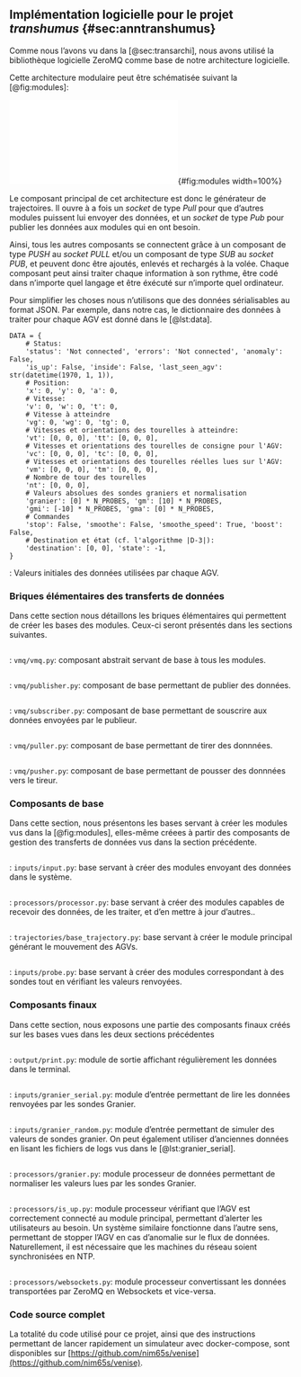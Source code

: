 ## Implémentation logicielle pour le projet *transhumus* {#sec:anntranshumus}

Comme nous l’avons vu dans la [@sec:transarchi], nous avons utilisé la bibliothèque logicielle ZeroMQ comme base de
notre architecture logicielle.

Cette architecture modulaire peut être schématisée suivant la [@fig:modules]:

![Modules de l’architecture logicielle du projet *transhumus*](tikz/modules.pdf){#fig:modules width=100%}

Le composant principal de cet architecture est donc le générateur de trajectoires. Il ouvre à a fois un *socket* de
type *Pull* pour que d’autres modules puissent lui envoyer des données, et un *socket* de type *Pub* pour publier les
données aux modules qui en ont besoin.

Ainsi, tous les autres composants se connectent grâce à un composant de type *PUSH* au *socket PULL* et/ou un composant
de type *SUB* au *socket PUB*, et peuvent donc être ajoutés, enlevés et rechargés à la volée. Chaque composant peut
ainsi traiter chaque information à son rythme, être codé dans n’importe quel langage et être éxécuté sur n’importe quel
ordinateur.

Pour simplifier les choses nous n’utilisons que des données sérialisables au format JSON.  Par exemple, dans notre cas,
le dictionnaire des données à traiter pour chaque AGV est donné dans le [@lst:data].

```{#lst:data .python}
DATA = {
    # Status:
    'status': 'Not connected', 'errors': 'Not connected', 'anomaly': False,
    'is_up': False, 'inside': False, 'last_seen_agv': str(datetime(1970, 1, 1)),
    # Position:
    'x': 0, 'y': 0, 'a': 0,
    # Vitesse:
    'v': 0, 'w': 0, 't': 0,
    # Vitesse à atteindre
    'vg': 0, 'wg': 0, 'tg': 0,
    # Vitesses et orientations des tourelles à atteindre:
    'vt': [0, 0, 0], 'tt': [0, 0, 0],
    # Vitesses et orientations des tourelles de consigne pour l'AGV:
    'vc': [0, 0, 0], 'tc': [0, 0, 0],
    # Vitesses et orientations des tourelles réelles lues sur l'AGV:
    'vm': [0, 0, 0], 'tm': [0, 0, 0],
    # Nombre de tour des tourelles
    'nt': [0, 0, 0],
    # Valeurs absolues des sondes graniers et normalisation
    'granier': [0] * N_PROBES, 'gm': [10] * N_PROBES,
    'gmi': [-10] * N_PROBES, 'gma': [0] * N_PROBES,
    # Commandes
    'stop': False, 'smoothe': False, 'smoothe_speed': True, 'boost': False,
    # Destination et état (cf. l'algorithme |D-3|):
    'destination': [0, 0], 'state': -1,
}
```

: Valeurs initiales des données utilisées par chaque AGV.

### Briques élémentaires des transferts de données

Dans cette section nous détaillons les briques élémentaires qui permettent de créer les bases des modules. Ceux-ci
seront présentés dans les sections suivantes.

```{#lst:vmq .python include=venise/transhumus/vmq/vmq.py}
```

: `vmq/vmq.py`: composant abstrait servant de base à tous les modules.

```{#lst:pub .python include=venise/transhumus/vmq/publisher.py}
```

: `vmq/publisher.py`: composant de base permettant de publier des données.

```{#lst:sub .python include=venise/transhumus/vmq/subscriber.py}
```

: `vmq/subscriber.py`: composant de base permettant de souscrire aux données envoyées par le publieur.

```{#lst:pull .python include=venise/transhumus/vmq/puller.py}
```

: `vmq/puller.py`: composant de base permettant de tirer des donnnées.

```{#lst:push .python include=venise/transhumus/vmq/pusher.py}
```

: `vmq/pusher.py`: composant de base permettant de pousser des donnnées vers le tireur.

### Composants de base

Dans cette section, nous présentons les bases servant à créer les modules vus dans la [@fig:modules], elles-même créees
à partir des composants de gestion des transferts de données vus dans la section précédente.

```{#lst:input .python include=venise/transhumus/inputs/input.py}
```

: `inputs/input.py`: base servant à créer des modules envoyant des données dans le système.

```{#lst:processor .python include=venise/transhumus/processors/processor.py}
```

: `processors/processor.py`: base servant à créer des modules capables de recevoir des données, de les traiter, et d’en
mettre à jour d’autres..

```{#lst:base_trajectory .python include=venise/transhumus/trajectories/base_trajectory.py}
```

: `trajectories/base_trajectory.py`: base servant à créer le module principal générant le mouvement des AGVs.

```{#lst:probe .python include=venise/transhumus/inputs/probe.py}
```

: `inputs/probe.py`: base servant à créer des modules correspondant à des sondes tout en vérifiant les
valeurs renvoyées.

### Composants finaux

Dans cette section, nous exposons une partie des composants finaux créés sur les bases vues dans les deux sections
précédentes

```{#lst:print .python include=venise/transhumus/outputs/print.py}
```

: `output/print.py`: module de sortie affichant régulièrement les données dans le terminal.

```{#lst:granier_serial .python include=venise/transhumus/inputs/granier_serial.py}
```

: `inputs/granier_serial.py`: module d’entrée permettant de lire les données renvoyées par les sondes Granier.

```{#lst:granier_random .python include=venise/transhumus/inputs/granier_random.py}
```

: `inputs/granier_random.py`: module d’entrée permettant de simuler des valeurs de sondes granier. On peut également
utiliser d’anciennes données en lisant les fichiers de logs vus dans le [@lst:granier_serial].

```{#lst:granier .python include=venise/transhumus/processors/granier.py}
```

: `processors/granier.py`: module processeur de données permettant de normaliser les valeurs lues par les sondes
Granier.

```{#lst:is_up .python include=venise/transhumus/processors/is_up.py}
```

: `processors/is_up.py`: module processeur vérifiant que l’AGV est correctement connecté au module principal,
permettant d’alerter les utilisateurs au besoin. Un système similaire fonctionne dans l’autre sens, permettant de
stopper l’AGV en cas d’anomalie sur le flux de données. Naturellement, il est nécessaire que les machines du réseau
soient synchronisées en NTP.


```{#lst:websockets .python include=venise/transhumus/processors/websockets.py}
```

: `processors/websockets.py`: module processeur convertissant les données transportées par ZeroMQ en Websockets et
vice-versa.

### Code source complet

La totalité du code utilisé pour ce projet, ainsi que des instructions permettant de lancer rapidement un simulateur
avec docker-compose, sont disponibles sur [https://github.com/nim65s/venise](https://github.com/nim65s/venise).

